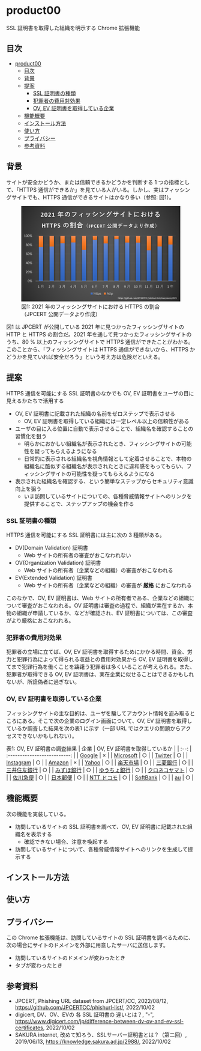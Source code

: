 # product00

SSL 証明書を取得した組織を明示する Chrome 拡張機能

## 目次

- [product00](#product00)
  - [目次](#目次)
  - [背景](#背景)
  - [提案](#提案)
    - [SSL 証明書の種類](#ssl-証明書の種類)
    - [犯罪者の費用対効果](#犯罪者の費用対効果)
    - [OV, EV 証明書を取得している企業](#ov-ev-証明書を取得している企業)
  - [機能概要](#機能概要)
  - [インストール方法](#インストール方法)
  - [使い方](#使い方)
  - [プライバシー](#プライバシー)
  - [参考資料](#参考資料)

## 背景

サイトが安全かどうか、または信頼できるかどうかを判断する 1 つの指標として、「HTTPS 通信ができるか」を見ている人がいる。しかし、実はフィッシングサイトでも、HTTPS 通信ができるサイトはかなり多い（参照: 図1）。

<figure>
  <img src="./img/phishing-https-rate-2021.png" alt="2021 年のフィッシングサイトにおける HTTPS の割合">
  <figcaption>図1: 2021 年のフィッシングサイトにおける HTTPS の割合（JPCERT 公開データより作成）</figcaption>
</figure>

図1 は JPCERT が公開している 2021 年に見つかったフィッシングサイトの HTTP と HTTPS の割合だ。2021 年を通して見つかったフィッシングサイトのうち、80 % 以上のフィッシングサイトで HTTPS 通信ができたことがわかる。このことから、「フィッシングサイトは HTTPS 通信ができないから、HTTPS かどうかを見ていれば安全だろう」という考え方は危険だといえる。

## 提案

HTTPS 通信を可能にする SSL 証明書のなかでも OV, EV 証明書をユーザの目に見えるかたちで活用する
- OV, EV 証明書に記載された組織の名前をゼロステップで表示させる
  - OV, EV 証明書を取得している組織には一定レベル以上の信頼性がある
- ユーザの目に入る位置に自動で表示させることで、組織名を確認することの習慣化を狙う
  - 明らかにおかしい組織名が表示されたとき、フィッシングサイトの可能性を疑ってもらえるようになる
  - 日常的に表示される組織名を視角情報として定着させることで、本物の組織名に酷似する組織名が表示されたときに違和感をもってもらい、フィッシングサイトの可能性を疑ってもらえるようになる
- 表示された組織名を確認する、という簡単なステップからセキュリティ意識向上を狙う
  - いま訪問しているサイトについての、各種脅威情報サイトへのリンクを提供することで、ステップアップの機会を作る

### SSL 証明書の種類

HTTPS 通信を可能にする SSL 証明書には主に次の 3 種類がある。
- DV(Domain Validation) 証明書
  - Web サイトの所有者の審査がおこなわれない
- OV(Organization Validation) 証明書
  - Web サイトの所有者（企業などの組織）の審査がおこなわれる
- EV(Extended Validation) 証明書
  - Web サイトの所有者（企業などの組織）の審査が **厳格** におこなわれる

このなかで、OV, EV 証明書は、Web サイトの所有者である、企業などの組織について審査がおこなわれる。OV 証明書は審査の過程で、組織が実在するか、本物の組織が申請しているか、などが確認され、EV 証明書については、この審査がより厳格におこなわれる。

### 犯罪者の費用対効果

犯罪者の立場に立てば、OV, EV 証明書を取得するためにかかる時間、資金、労力と犯罪行為によって得られる収益との費用対効果から OV, EV 証明書を取得してまで犯罪行為を働くことを躊躇う犯罪者は多くいることが考えられる。また、犯罪者が取得できる OV, EV 証明書は、実在企業に似せることはできるかもしれないが、所詮偽者に過ぎない。

### OV, EV 証明書を取得している企業

フィッシングサイトの主な目的は、ユーザを騙してアカウント情報を盗み取るところにある。そこで次の企業のログイン画面について、OV, EV 証明書を取得しているか調査した結果を次の表1 に示す（一部 URL ではクエリの問題からアクセスできないかもしれない）。

表1: OV, EV 証明書の調査結果
| 企業 | OV, EV 証明書を取得しているか |
| :--: | :--------------------------: |
| [Google](https://accounts.google.com/v3/signin/identifier?dsh=S-1274308985%3A1664700247866708&continue=https%3A%2F%2Ftakeout.google.com%2F&followup=https%3A%2F%2Ftakeout.google.com%2F&osid=1&passive=1209600&flowName=GlifWebSignIn&flowEntry=ServiceLogin&ifkv=AQDHYWqcfyPjEG1b0ppzPtGCXlRsA5yy5F7bU2BGyPSESZD4uNwdTrfKNONoU6Zli6EDo0YGwLVY-w) | × |
| [Microsoft](https://account.microsoft.com/account) | ○ |
| [Twitter](https://twitter.com/login?lang=ja) | ○ |
| [Instagram](https://www.instagram.com/accounts/login/) | ○ |
| [Amazon](https://www.amazonlogistics.jp/ap/signin?openid.pape.max_auth_age=28800&openid.return_to=https%3A%2F%2Fwww.amazonlogistics.jp%2F&suppressChangeEmailLink=1&openid.identity=http%3A%2F%2Fspecs.openid.net%2Fauth%2F2.0%2Fidentifier_select&openid.assoc_handle=amazonlogistics_fe&openid.mode=checkid_setup&openid.claimed_id=http%3A%2F%2Fspecs.openid.net%2Fauth%2F2.0%2Fidentifier_select&openid.ns=http%3A%2F%2Fspecs.openid.net%2Fauth%2F2.0&suppressSignInRadioButtons=1) | × |
| [Yahoo](https://login.yahoo.co.jp/config/login) | ○ |
| [楽天市場](https://grp01.id.rakuten.co.jp/rms/nid/vc?__event=login&service_id=top) | ○ |
| [三菱銀行](https://entry11.bk.mufg.jp/ibg/dfw/APLIN/loginib/login?_TRANID=AA000_001) | ○ |
| [三井住友銀行](https://direct.smbc.co.jp/aib/aibgsjsw5001.jsp) | ○ |
| [みずほ銀行](https://web.ib.mizuhobank.co.jp/servlet/LOGBNK0000000B.do) | ○ |
| [ゆうちょ銀行](https://direct.jp-bank.japanpost.jp/tp1web/U010101WAK.do) | ○ |
| [クロネコヤマト](https://auth.kms.kuronekoyamato.co.jp/auth/login) | ○ |
| [佐川急便](https://www.e-service.sagawa-exp.co.jp/auth/realms/sc/protocol/openid-connect/auth?response_type=code&scope=openid&client_id=sagawa-exp.co.jp&state=y-pRuzdvy_28hG4ABKEJ1cky3Cw&redirect_uri=https%3A%2F%2Fwww.e-service.sagawa-exp.co.jp%2Fredirect%2Fredirect_uri&nonce=vSACUHvSggVbJpq9WcF_c3saZHDj1EkJBgXqAsTnpwE) | ○ |
| [日本郵便](https://login.post.japanpost.jp/aew/page/portalLogin) | ○ |
| [NTT ドコモ](https://cfg.smt.docomo.ne.jp/auth/cgi/anidlogin) | ○ |
| [SoftBank](https://id.my.softbank.jp/sbid_auth/type1/2.0/authorization.php?response_type=code&client_id=o00aXYC6xABycFsvzmgFARqc0oa1nCau&redirect_uri=https%3A%2F%2Fmy.softbank.jp%2Fmsb%2Fd%2Fauth%2FdoReceiveSbid&display=touch&prompt=login%20consent&scope=openid&nonce=20221002174534189eqNZi1AVzqwXo6I&ui_locales=ja&weblinkid=MSB020063&acr_value=1&amr=me) | ○ |
| [au](https://connect.auone.jp/net/vwc/cca_lg_eu_nets/login?targeturl=https%3A%2F%2Fmy.au.com%2Faus%2Fhc-cs%2Flic%2FLIC0020001.hc&func=LGN0004) | ○ |

## 機能概要

次の機能を実装している。

- 訪問しているサイトの SSL 証明書を調べて、OV, EV 証明書に記載された組織名を表示する
  - 確認できない場合、注意を喚起する
- 訪問しているサイトについて、各種脅威情報サイトへのリンクを生成して提示する

## インストール方法

## 使い方

## プライバシー

この Chrome 拡張機能は、訪問しているサイトの SSL 証明書を調べるために、次の場合にサイトのドメインを外部に用意したサーバに送信します。
- 訪問しているサイトのドメインが変わったとき
- タブが変わったとき

## 参考資料

- JPCERT, Phishing URL dataset from JPCERT/CC, 2022/08/12, https://github.com/JPCERTCC/phishurl-list/, 2022/10/02
- digicert, DV、OV、EVの 各 SSL 証明書の 違いとは？, "-", https://www.digicert.com/jp/difference-between-dv-ov-and-ev-ssl-certificates, 2022/10/02
- SAKURA internet, 改めて知ろう、SSLサーバー証明書とは？（第二回）, 2019/06/13, https://knowledge.sakura.ad.jp/2988/, 2022/10/02
